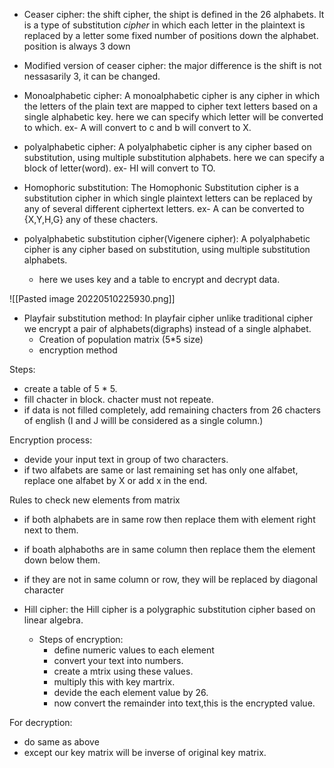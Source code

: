 - Ceaser cipher: the shift cipher, the shipt is defined in the 26 alphabets.
It is a type of substitution _cipher_ in which each letter in the plaintext is replaced by a letter some fixed number of positions down the alphabet. position is always 3 down

- Modified version of ceaser cipher: the major difference is the shift is not nessasarily 3, it can be changed.

- Monoalphabetic cipher: A monoalphabetic cipher is any cipher in which the letters of the plain text are mapped to cipher text letters based on a single alphabetic key. here we can specify which letter will be converted to which. ex- A will convert to c and b will convert to X.

- polyalphabetic cipher: A polyalphabetic cipher is any cipher based on substitution, using multiple substitution alphabets. here we can specify a block of letter(word).
ex- HI will convert to TO.

- Homophoric substitution: The Homophonic Substitution cipher is a substitution cipher in which single plaintext letters can be replaced by any of several different ciphertext letters.
ex- A can be converted to {X,Y,H,G} any of these chacters.

- polyalphabetic substitution cipher(Vigenere cipher): A polyalphabetic cipher is any cipher based on substitution, using multiple substitution alphabets.
	- here we uses key and a table to encrypt and decrypt data.

![[Pasted image 20220510225930.png]]

- Playfair substitution method: In playfair cipher unlike traditional cipher we encrypt a pair of alphabets(digraphs) instead of a single alphabet.
	- Creation of population matrix (5*5 size)
	- encryption method

Steps:
- create a table of 5 * 5.
- fill chacter in block. chacter must not repeate.
- if data is not filled completely, add remaining chacters from 26 chacters of english (I and J willl be considered as a single column.) 

Encryption process: 
- devide your input text in group of two characters.
- if two alfabets are same or last remaining set has only one alfabet, replace one alfabet by X or add x in the end.

Rules to check new elements from matrix
- if both alphabets are in same row then replace them with element right next to them.
- if boath alphaboths are in same column then replace them the element down below them.
- if they are not in same column or row, they will be replaced by diagonal character


- Hill cipher:  the Hill cipher is a polygraphic substitution cipher based on linear algebra.
	- Steps of encryption:
		- define numeric values to each element
		- convert your text into numbers.
		- create a mtrix using these values.
		- multiply this with key martrix.
		- devide the each element value by 26.
		- now convert the remainder into text,this is the encrypted value.

For decryption:
- do same as above
- except our key matrix will be inverse of original key matrix.